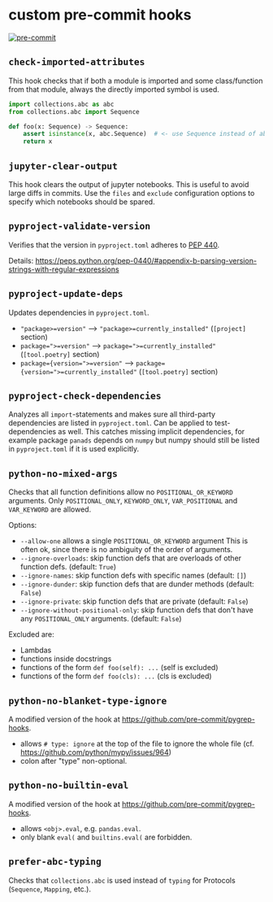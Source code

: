 # custom pre-commit hooks

[![pre-commit](https://img.shields.io/badge/pre--commit-enabled-brightgreen?logo=pre-commit)](https://github.com/pre-commit/pre-commit)

## `check-imported-attributes`

This hook checks that if both a module is imported and some class/function from that module, always the directly imported symbol is used.

```python
import collections.abc as abc
from collections.abc import Sequence

def foo(x: Sequence) -> Sequence:
    assert isinstance(x, abc.Sequence)  # <- use Sequence instead of abc.Sequence
    return x
```

## `jupyter-clear-output`

This hook clears the output of jupyter notebooks. This is useful to avoid large diffs in commits. Use the `files`
and `exclude` configuration options to specify which notebooks should be spared.

## `pyproject-validate-version`

Verifies that the version in `pyproject.toml` adheres to [PEP 440](https://www.python.org/dev/peps/pep-0440/).

Details: https://peps.python.org/pep-0440/#appendix-b-parsing-version-strings-with-regular-expressions

## `pyproject-update-deps`

Updates dependencies in `pyproject.toml`.

- `"package>=version"` ⟶ `"package>=currently_installed"` (`[project]` section)
- `package=">=version"` ⟶ `package=">=currently_installed"` (`[tool.poetry]` section)
- `package={version=">=version"` ⟶ `package={version=">=currently_installed"` (`[tool.poetry]` section)

## `pyproject-check-dependencies`

Analyzes all `import`-statements and makes sure all third-party dependencies are listed in `pyproject.toml`. Can be
applied to test-dependencies as well. This catches missing implicit dependencies, for example package `panads`
depends on `numpy` but numpy should still be listed in `pyproject.toml` if it is used explicitly.

## `python-no-mixed-args`

Checks that all function definitions allow no `POSITIONAL_OR_KEYWORD` arguments. Only `POSITIONAL_ONLY`, `KEYWORD_ONLY`, `VAR_POSITIONAL` and `VAR_KEYWORD` are allowed.

Options:

- `--allow-one` allows a single `POSITIONAL_OR_KEYWORD` argument
  This is often ok, since there is no ambiguity of the order of arguments.
- `--ignore-overloads`: skip function defs that are overloads of other function defs. (default: `True`)
- `--ignore-names`: skip function defs with specific names (default: `[]`)
- `--ignore-dunder`: skip function defs that are dunder methods (default: `False`)
- `--ignore-private`: skip function defs that are private (default: `False`)
- `--ignore-without-positional-only`: skip function defs that don't have any `POSITIONAL_ONLY` arguments. (default: `False`)

Excluded are:

- Lambdas
- functions inside docstrings
- functions of the form `def foo(self): ...` (self is excluded)
- functions of the form `def foo(cls): ...` (cls is excluded)

## `python-no-blanket-type-ignore`

A modified version of the hook at https://github.com/pre-commit/pygrep-hooks.

- allows `# type: ignore` at the top of the file to ignore the whole file (cf. https://github.com/python/mypy/issues/964)
- colon after "type" non-optional.

## `python-no-builtin-eval`

A modified version of the hook at https://github.com/pre-commit/pygrep-hooks.

- allows `<obj>.eval`, e.g. `pandas.eval`.
- only blank `eval(` and `builtins.eval(` are forbidden.

## `prefer-abc-typing`

Checks that `collections.abc` is used instead of `typing` for Protocols (`Sequence`, `Mapping`, etc.).
